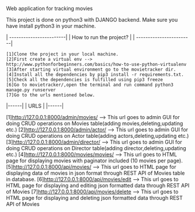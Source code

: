 Web application for tracking movies

This project is done on python3 with DJANGO backend.
Make sure you have install python3 in your machine.

| ------------------------|
| How to run the project? |
| ------------------------|

    [1]Clone the project in your local machine.
    [2]First create a virtual env --> http://www.pythonforbeginners.com/basics/how-to-use-python-virtualenv
    [3]After starting virtual environment go to the movietracker dir.
    [4]Install all the dependencies by pip3 install -r requirements.txt.
    [5]Check all the dependencies is fulfilled using pip3 freeze
    [6]Go to movietracker/,open the terminal and run command python3 manage.py runserver
    [7]Go to the urls mentioned below.

|------|
| URLS |
|------|

[1]http://127.0.0.1:8000/admin/movies/
  --> This url goes to admin GUI for doing CRUD operations on
      Movies table(adding movies,deleting,updating etc.)
[2]http://127.0.0.1:8000/admin/actor/
  --> This url goes to admin GUI for doing CRUD operations on
      Actor table(adding actors,deleting,updating etc.)
[3]http://127.0.0.1:8000/admin/director/
  --> This url goes to admin GUI for doing CRUD operations on
      Director table(adding director,deleting,updating etc.)
[4]http://127.0.0.1:8000/movies/movies/
  --> This url goes to HTML page for displaying movies with
      paginator included (10 movies per page).
[5]http://127.0.0.1:8000/api/movies/
  --> This url goes to HTML page for displaying data of movies in
      json format through REST API of Movies table in database.
[6]http://127.0.0.1:8000/api/movies/edit
  --> This url goes to HTML page for displaying and editing
      json formatted data through REST API of Movies
[7]http://127.0.0.1:8000/api/movies/delete
--> This url goes to HTML page for displaying and deleting
    json formatted data through REST API of Movies
